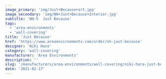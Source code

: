 ```yaml
---
image_primary: 'img/Just+Because+art.jpg'
image_secondary: 'img/NH+Just+Because+Interior.jpg'
subtitle: 'NH-5  Just Because'
tags:
  - 'area-environments'
  - 'wall-covering'
title: 'Just Because'
href: 'https://www.areaenvironments.com/order/nh-just-because'
designer: 'Niki Hare'
category: 'wall-covering'
manufacturer: 'Area Environments'
description: ''
slug: '/manufacturers/area-environments/wall-covering/niki-hare-just-because'
date: '2021-02-17'
---
```

